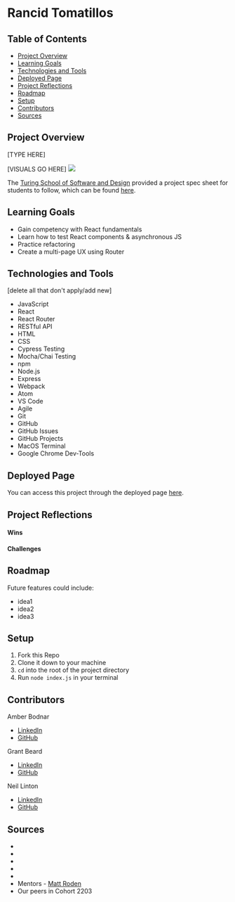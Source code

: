 # Rancid Tomatillos

## Table of Contents
- [Project Overview](#project-overview)
- [Learning Goals](#learning-goals)
- [Technologies and Tools](#technologies-and-tools)
- [Deployed Page](#deployed-page)
- [Project Reflections](#project-reflections)
- [Roadmap](#roadmap)
- [Setup](#setup)
- [Contributors](#contributors)
- [Sources](#sources)


## Project Overview
[TYPE HERE]

[VISUALS GO HERE]
![](name-of-giphy.gif)

The [Turing School of Software and Design](https://turing.edu/) provided a project spec sheet for students to follow, which can be found [here](https://frontend.turing.edu/projects/module-3/rancid-tomatillos-v3.html).


## Learning Goals
* Gain competency with React fundamentals
* Learn how to test React components & asynchronous JS
* Practice refactoring
* Create a multi-page UX using Router


## Technologies and Tools
[delete all that don't apply/add new]
* JavaScript
* React
* React Router
* RESTful API
* HTML
* CSS
* Cypress Testing
* Mocha/Chai Testing
* npm
* Node.js
* Express
* Webpack
* Atom 
* VS Code
* Agile
* Git
* GitHub
* GitHub Issues
* GitHub Projects
* MacOS Terminal
* Google Chrome Dev-Tools


## Deployed Page
You can access this project through the deployed page [here]().


## Project Reflections
#### Wins
#### Challenges


## Roadmap
Future features could include:
* idea1
* idea2
* idea3


## Setup
1. Fork this Repo
2. Clone it down to your machine
3. `cd` into the root of the project directory
4. Run `node index.js` in your terminal


## Contributors
Amber Bodnar
* [LinkedIn](https://www.linkedin.com/in/amberbodnar/)
* [GitHub](https://github.com/abodnar1)

Grant Beard
* [LinkedIn](https://www.linkedin.com/in/grant-x-beard-a287bb232/)
* [GitHub](https://github.com/GrantXBeard)

Neil Linton
* [LinkedIn](https://www.linkedin.com/in/neil-b-linton/)
* [GitHub](https://github.com/LINTONBNEIL)

## Sources
* []()
* []()
* []()
* []()
* []()
* Mentors - [Matt Roden](https://github.com/Matt-Roden)
* Our peers in Cohort 2203
